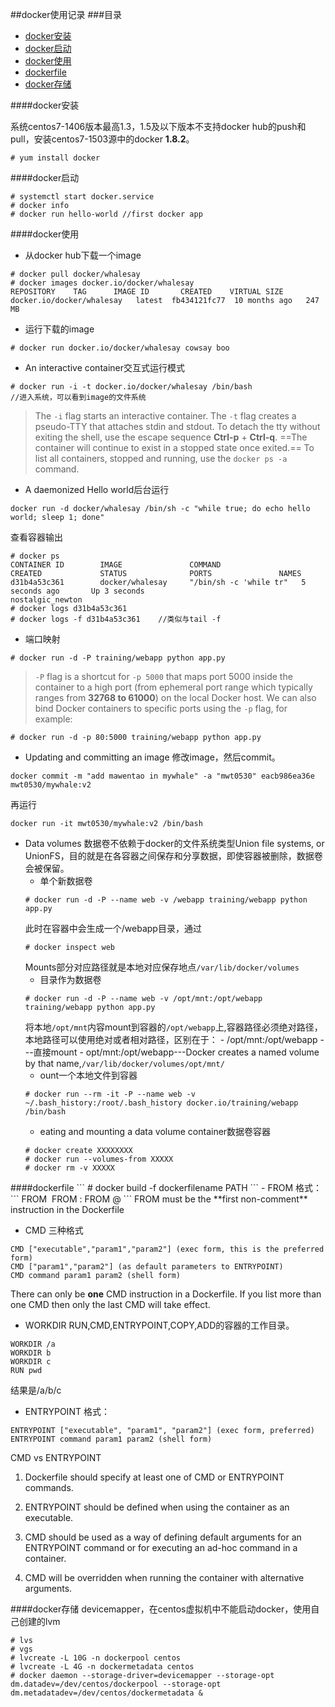 ##docker使用记录
###目录
* [docker安装](#install)
* [docker启动](#start)
* [docker使用](#use)
* [dockerfile](#dockerfile)
* [docker存储](#dockerstorage)

<a name="install"/>
####docker安装

系统centos7-1406版本最高1.3，1.5及以下版本不支持docker hub的push和pull，安装centos7-1503源中的docker **1.8.2**。

```
# yum install docker
```
<a name="start"/>
####docker启动

```
# systemctl start docker.service
# docker info
# docker run hello-world //first docker app
```
<a name="use"/>
####docker使用

- 从docker hub下载一个image
```
# docker pull docker/whalesay
# docker images docker.io/docker/whalesay
REPOSITORY    TAG      IMAGE ID       CREATED    VIRTUAL SIZE
docker.io/docker/whalesay   latest  fb434121fc77  10 months ago   247 MB
```

- 运行下载的image
```
# docker run docker.io/docker/whalesay cowsay boo
```

- An interactive container交互式运行模式
```
# docker run -i -t docker.io/docker/whalesay /bin/bash
//进入系统，可以看到image的文件系统
```
>The `-i` flag starts an interactive container. The `-t` flag creates a pseudo-TTY that attaches stdin and stdout.
>To detach the tty without exiting the shell, use the escape sequence **Ctrl-p** + **Ctrl-q**. ==The container will continue to exist in a stopped state once exited.== To list all containers, stopped and running, use the `docker ps -a` command.

- A daemonized Hello world后台运行
```
docker run -d docker/whalesay /bin/sh -c "while true; do echo hello world; sleep 1; done"
```
查看容器输出
```
# docker ps
CONTAINER ID        IMAGE               COMMAND                  CREATED             STATUS              PORTS               NAMES
d31b4a53c361        docker/whalesay     "/bin/sh -c 'while tr"   5 seconds ago       Up 3 seconds                            nostalgic_newton
# docker logs d31b4a53c361 
# docker logs -f d31b4a53c361    //类似与tail -f
```

- 端口映射
```
# docker run -d -P training/webapp python app.py
```
>`-P` flag is a shortcut for `-p 5000` that maps port 5000 inside the container to a high port (from ephemeral port range which typically ranges from **32768 to 61000**) on the local Docker host. We can also bind Docker containers to specific ports using the `-p` flag, for example:
```
# docker run -d -p 80:5000 training/webapp python app.py
```

- Updating and committing an image
修改image，然后commit。
```
docker commit -m "add mawentao in mywhale" -a "mwt0530" eacb986ea36e mwt0530/mywhale:v2
```
再运行
```
docker run -it mwt0530/mywhale:v2 /bin/bash
```

- Data volumes
数据卷不依赖于docker的文件系统类型Union file systems, or UnionFS，目的就是在各容器之间保存和分享数据，即使容器被删除，数据卷会被保留。
	- 单个新数据卷
	```
    # docker run -d -P --name web -v /webapp training/webapp python app.py
    ```
    此时在容器中会生成一个/webapp目录，通过
    ```
    # docker inspect web
    ```
	Mounts部分对应路径就是本地对应保存地点`/var/lib/docker/volumes`
	- 目录作为数据卷
	```
    # docker run -d -P --name web -v /opt/mnt:/opt/webapp training/webapp python app.py
    ```
    将本地`/opt/mnt`内容mount到容器的`/opt/webapp`上,容器路径必须绝对路径，本地路径可以使用绝对或者相对路径，区别在于：
    	- /opt/mnt:/opt/webapp ---直接mount
    	- opt/mnt:/opt/webapp---Docker creates a named volume by that name,`/var/lib/docker/volumes/opt/mnt/`
	- ount一个本地文件到容器
	```
    # docker run --rm -it -P --name web -v ~/.bash_history:/root/.bash_history docker.io/training/webapp /bin/bash
    ```
    - eating and mounting a data volume container数据卷容器
	```
    # docker create XXXXXXXX
    # docker run --volumes-from XXXXX
    # docker rm -v XXXXX
    ```

<a name="dockerfile"/>
####dockerfile
```
# docker build -f dockerfilename PATH
```
- FROM 
格式：
```
FROM <image>
FROM <image>:<tag>
FROM <image>@<digest>
```
FROM must be the **first non-comment** instruction in the Dockerfile

- CMD
三种格式
```
CMD ["executable","param1","param2"] (exec form, this is the preferred form)
CMD ["param1","param2"] (as default parameters to ENTRYPOINT)
CMD command param1 param2 (shell form)
```
There can only be **one** CMD instruction in a Dockerfile. If you list more than one CMD then only the last CMD will take effect.
- WORKDIR
RUN,CMD,ENTRYPOINT,COPY,ADD的容器的工作目录。
```
WORKDIR /a
WORKDIR b
WORKDIR c
RUN pwd
```
结果是/a/b/c

- ENTRYPOINT
格式：
```
ENTRYPOINT ["executable", "param1", "param2"] (exec form, preferred)
ENTRYPOINT command param1 param2 (shell form)
```
CMD  vs ENTRYPOINT
1.	Dockerfile should specify at least one of CMD or ENTRYPOINT commands.

2.	ENTRYPOINT should be defined when using the container as an executable.

3.	CMD should be used as a way of defining default arguments for an ENTRYPOINT command or for executing an ad-hoc command in a container.

4.	CMD will be overridden when running the container with alternative arguments.


<a name="dockerstorage"/>
####docker存储
devicemapper，在centos虚拟机中不能启动docker，使用自己创建的lvm

```
# lvs
# vgs
# lvcreate -L 10G -n dockerpool centos
# lvcreate -L 4G -n dockermetadata centos
# docker daemon --storage-driver=devicemapper --storage-opt dm.datadev=/dev/centos/dockerpool --storage-opt dm.metadatadev=/dev/centos/dockermetadata &

```
